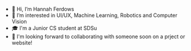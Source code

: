 - 👋 Hi, I’m Hannah Ferdows
- 👀 I’m interested in UI/UX, Machine Learning, Robotics and Computer Vision
- 🎓 I'm a Junior CS student at SDSu 
- 💞️ I'm looking forward to collaborating with someone soon on a prject or website!
